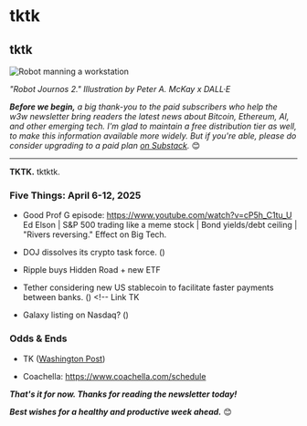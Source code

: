 <!--

Did a NotebookLM query last night trying to refine this week's news summary items, all selected by me so far. Didn't really like the NotebookLM results and haven't made any edits to this edition's copy yet based on them. But this query did clarify for me some changes I need to make in my research notebook's training sources.

Will proceed with those and re-run the query.  Specifically, I'm going to add in some relevant Google News search links and remove this edition's early draft from the training data. This edition of the newsletter is ultimately supposed to be the output of my workflow, not the input, so I realize it doesn't need to be in the training data.

 Chalk it up to growing pains from just getting started, I guess. Anyway, for the record, here's the query. -PM

# Query

For my next newsletter, going out 13 April 2025, could you please suggest 10 recent articles with links that I might want to include in my news summary?

# Response

Here are 10 recent articles with links that you might want to include in your newsletter going out on April 13, 2025, drawing from the provided sources:

1. Good Prof G episode: This episode discusses the S&P 500 trading like a meme stock, bond yields/debt ceiling, and the "rivers reversing" effect on Big Tech. While the specific link isn't fully provided in the source ("https://www.youtube.com/watch?v=cP5h_C1tu_U Ed Elson | S&P 500 trading like a meme stock | Bond yields/debt ceiling | 'Rivers reversing.' Effect on Big Tech."), you can likely find the full link by searching for "Prof G S&P 500 meme stock April 2025".

2. DOJ dissolves its crypto task force: This is mentioned as a notable event in the week of April 6-12, 2025. The source for this information is not provided in the excerpt, indicated by "()". You would need to find a news article from a reputable source covering this event, such as Reuters, Bloomberg, or the Wall Street Journal, to get the link.

3. Ripple buys Hidden Road + new ETF: This indicates two significant developments for Ripple in the week of April 6-12, 2025. Similar to the previous point, the source is not provided "()". Search for news articles from that week about Ripple acquiring Hidden Road and launching a new ETF on financial news sites.

4. Tether considering new US stablecoin to facilitate faster payments between banks: This potential development for Tether is noted in the week of April 6-12, 2025. The link is marked as "TK", meaning "to come" or "to be added." Look for articles on financial news outlets reporting on Tether's plans for a new US stablecoin around that time.

5. Galaxy listing on Nasdaq?: This suggests a potential public listing for Galaxy Digital on the Nasdaq in the week of April 6-12, 2025. The source is again not provided "()". Search financial news for updates on Galaxy Digital's potential Nasdaq listing around early April 2025.

6. U.S. SEC's Crypto Trading Roundtable Delves Into Easing Path for Platforms: This CoinDesk article from "14 hours ago" (relative to the source's timestamp, likely around April 11, 2025) reports on the SEC discussing a potential short-term solution for overseeing crypto firms. You can find this article at: https://www.coindesk.com/policy/2025/04/11/us-secs-crypto-trading-roundtable-delves-into-easing-path-for-platforms/

7. Ripple and SEC File Joint Motion to Pause Appeals: Another CoinDesk article from "Apr 11, 2025" indicates a potential pause in the legal battle between Ripple and the SEC to allow for a "negotiated resolution". This article can be found at: https://www.coindesk.com/policy/2025/04/11/ripple-and-sec-file-joint-motion-to-pause-appeals/

8. Donald Trump's Memecoin Faces Massive $320M Token Unlock Amid Record Low Price: This CoinDesk article from "18 hours ago" (likely around April 10 or 11, 2025) discusses a significant token unlock for the TRUMP memecoin and its low price. Look for this article on CoinDesk's website with that headline and approximate date.

9. Crypto Exchanges Like Coinbase May Soon Get a Regulatory Sandbox to Play In: This headline appears in the "Top News" section of Decrypt, suggesting a development where crypto exchanges, possibly including Coinbase, might get a regulatory sandbox. Search for this article on Decrypt's website around April 11, 2025.

10. BlackRock Crypto Asset Holdings Down $5 Billion as Bitcoin, Ethereum Prices Fall: This article is listed in Decrypt's "News Explorer" from "Apr 11". It reports on a decrease in the value of BlackRock's crypto holdings due to price drops in Bitcoin and Ethereum. You can find this article on Decrypt's website with that headline and date.
Please note that for the first five suggestions, the specific links were not available in the provided source excerpts. You will need to conduct further research on financial news websites to find the corresponding articles and their links. The last five suggestions are based on more specific headlines and dates from CoinDesk and Decrypt, making it easier to locate the articles online.

-->

# tktk
## tktk

![Robot manning a workstation](https://w3w.news/img/illos/robot-journos-2-cropped.jpg)

*"Robot Journos 2." Illustration by Peter A. McKay x DALL·E*

*<strong>Before we begin,</strong> a big thank-you to the paid subscribers who help the w3w newsletter bring readers the latest news about Bitcoin, Ethereum, AI, and other emerging tech. I'm glad to maintain a free distribution tier as well, to make this information available more widely. But if you're able, please do consider upgrading to a paid plan [on Substack](https://w3wnews.substack.com/subscribe).* 😊

<hr>

**TKTK.** tktktk.

### Five Things: April 6-12, 2025

<!-- Riff on the week's insane markets/tariffs... -->

- Good Prof G episode: https://www.youtube.com/watch?v=cP5h_C1tu_U Ed Elson | S&P 500 trading like a meme stock | Bond yields/debt ceiling | "Rivers reversing." Effect on Big Tech.

- DOJ dissolves its crypto task force. ([]())

- Ripple buys Hidden Road + new ETF

- Tether considering new US stablecoin to facilitate faster payments between banks. ([]()) <!-- Link TK

- Galaxy listing on Nasdaq? ([]())

<!--

Other candidates...

- Bosa video on AI distillation for CNBC.
- House committee hearing wednesday on innovation and digital assets.
- Argentina probing Libra.

-->

### Odds & Ends

- TK ([Washington Post](https://www.washingtonpost.com/climate-solutions/2025/04/09/seaweed-problem-caribbean-electricity/))

- Coachella: https://www.coachella.com/schedule

_**That's it for now. Thanks for reading the newsletter today!**_

<!-- Other boilerplate needs reworking...

_**About me: I'm a New York-based consultant and writer with more than seven years' experience in web3. This newsletter grew out of the early stages of that journey, as I thought it might be useful to share what I was rapidly learning about blockchain tech and decentralization at the time with other people doing the same.**_

_**During the COVID pandemic, I served as Head of Content for the censorship-resistant platform Blogchain. I have also done contract work for the World Economic Forum, the Telos Foundation, Dispatch Labs, and Vice News. Previously, I spent over a decade as an award-winning markets reporter at the Wall Street Journal.**_

_**If you need to reach me directly for any reason, please email peter[at]w3w[dot]media.**_

-->

_**Best wishes for a healthy and productive week ahead.**_ 😊
